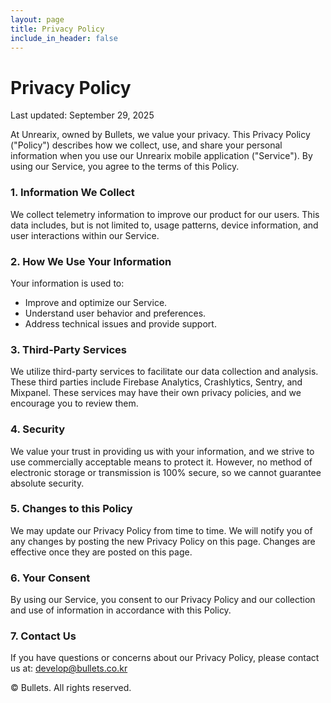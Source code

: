 ```yaml
---
layout: page
title: Privacy Policy
include_in_header: false
---
```


# Privacy Policy

Last updated: September 29, 2025

At Unrearix, owned by Bullets, we value your privacy. This Privacy Policy ("Policy") describes how we collect, use, and share your personal information when you use our Unrearix mobile application ("Service"). By using our Service, you agree to the terms of this Policy.

### 1. Information We Collect

We collect telemetry information to improve our product for our users. This data includes, but is not limited to, usage patterns, device information, and user interactions within our Service.

### 2. How We Use Your Information

Your information is used to:

- Improve and optimize our Service.
- Understand user behavior and preferences.
- Address technical issues and provide support.

### 3. Third-Party Services

We utilize third-party services to facilitate our data collection and analysis. These third parties include Firebase Analytics, Crashlytics, Sentry, and Mixpanel. These services may have their own privacy policies, and we encourage you to review them.

### 4. Security

We value your trust in providing us with your information, and we strive to use commercially acceptable means to protect it. However, no method of electronic storage or transmission is 100% secure, so we cannot guarantee absolute security.

### 5. Changes to this Policy

We may update our Privacy Policy from time to time. We will notify you of any changes by posting the new Privacy Policy on this page. Changes are effective once they are posted on this page.

### 6. Your Consent

By using our Service, you consent to our Privacy Policy and our collection and use of information in accordance with this Policy.

### 7. Contact Us

If you have questions or concerns about our Privacy Policy, please contact us at: develop@bullets.co.kr

© Bullets. All rights reserved.
